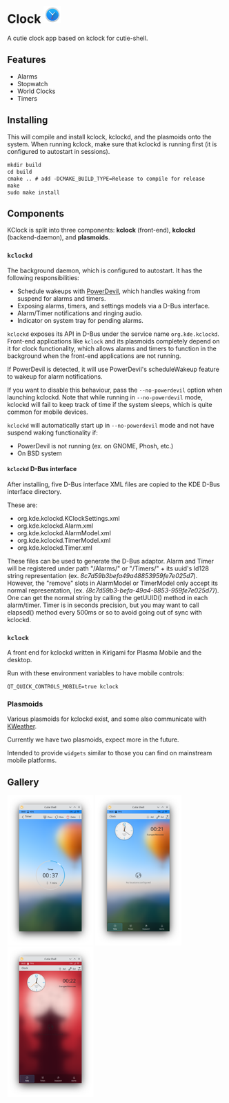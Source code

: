 <!--
- Copyright 2020 Han Young <hanyoung@protonmail.com>
- Copyright 2020 Devin Lin <espidev@gmail.com>
- SPDX-License-Identifier: GPL-2.0-or-later
-->

# Clock <img src="logo.png" width="40"/> 
A cutie clock app based on kclock for cutie-shell.



## Features
* Alarms
* Stopwatch
* World Clocks
* Timers



## Installing
This will compile and install kclock, kclockd, and the plasmoids onto the system. When running kclock, make sure that kclockd is running first (it is configured to autostart in sessions).

```
mkdir build
cd build
cmake .. # add -DCMAKE_BUILD_TYPE=Release to compile for release
make
sudo make install
```

## Components
KClock is split into three components: **kclock** (front-end), **kclockd** (backend-daemon), and **plasmoids**.

### `kclockd`
The background daemon, which is configured to autostart. It has the following responsibilities:
* Schedule wakeups with [PowerDevil](https://invent.kde.org/plasma/powerdevil), which handles waking from suspend for alarms and timers.
* Exposing alarms, timers, and settings models via a D-Bus interface.
* Alarm/Timer notifications and ringing audio.
* Indicator on system tray for pending alarms.

`kclockd` exposes its API in D-Bus under the service name `org.kde.kclockd`. Front-end applications like `kclock` and its plasmoids completely depend on it for clock functionality, which allows alarms and timers to function in the background when the front-end applications are not running.

If PowerDevil is detected, it will use PowerDevil's scheduleWakeup feature to wakeup for alarm notifications. 

If you want to disable this behaviour, pass the `--no-powerdevil` option when launching kclockd. Note that while running in `--no-powerdevil` mode, kclockd will fail to keep track of time if the system sleeps, which is quite common for mobile devices.

`kclockd` will automatically start up in `--no-powerdevil` mode and not have suspend waking functionality if:
* PowerDevil is not running (ex. on GNOME, Phosh, etc.)
* On BSD system

#### `kclockd` D-Bus interface
After installing, five D-Bus interface XML files are copied to the KDE D-Bus interface directory. 

These are:
* org.kde.kclockd.KClockSettings.xml
* org.kde.kclockd.Alarm.xml
* org.kde.kclockd.AlarmModel.xml
* org.kde.kclockd.TimerModel.xml
* org.kde.kclockd.Timer.xml

These files can be used to generate the D-Bus adaptor. Alarm and Timer will be registered under path "/Alarms/" or "/Timers/" + its uuid's Id128 string representation (ex. *8c7d59b3befa49a48853959fe7e025d7*). However, the "remove" slots in AlarmModel or TimerModel only accept its normal representation, (ex. *{8c7d59b3-befa-49a4-8853-959fe7e025d7}*). One can get the normal string by calling the getUUID() method in each alarm/timer. Timer is in seconds precision, but you may want to call elapsed() method every 500ms or so to avoid going out of sync with kclockd. 

### `kclock`
A front end for kclockd written in Kirigami for Plasma Mobile and the desktop.

Run with these environment variables to have mobile controls:
```
QT_QUICK_CONTROLS_MOBILE=true kclock
```

### Plasmoids
Various plasmoids for kclockd exist, and some also communicate with [KWeather](https://invent.kde.org/plasma-mobile/kweather).

Currently we have two plasmoids, expect more in the future.

Intended to provide `widgets` similar to those you can find on mainstream mobile platforms.

## Gallery

<img src="screenshots/01.png" width="200px">
<img src="screenshots/02.png" width="200px">
<img src="screenshots/03.png" width="200px">
